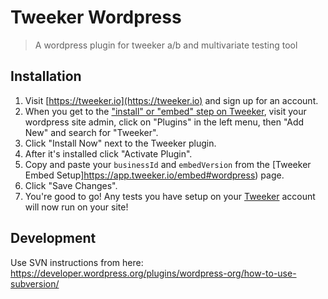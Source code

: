 # Tweeker Wordpress
> A wordpress plugin for tweeker a/b and multivariate testing tool

## Installation
1. Visit [https://tweeker.io](https://tweeker.io) and sign up for an account.
2. When you get to the ["install" or "embed" step on Tweeker](https://app.tweeker.io/embed#wordpress), visit your wordpress site admin, click on "Plugins" in the left menu, then "Add New" and search for "Tweeker".
3. Click "Install Now" next to the Tweeker plugin.
4. After it's installed click "Activate Plugin".
6. Copy and paste your `businessId` and `embedVersion` from the [Tweeker Embed Setup]https://app.tweeker.io/embed#wordpress) page.
7. Click "Save Changes".
8. You're good to go! Any tests you have setup on your [Tweeker](https://tweeker.io) account will now run on your site!

## Development
Use SVN instructions from here: https://developer.wordpress.org/plugins/wordpress-org/how-to-use-subversion/
